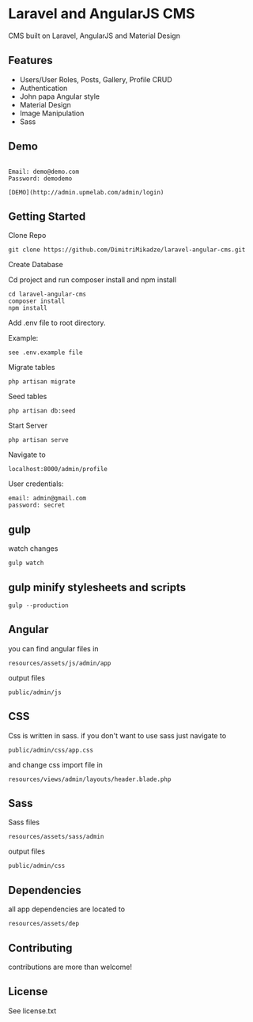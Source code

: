 # Laravel and AngularJS CMS

CMS built on Laravel, AngularJS and Material Design

## Features

- Users/User Roles, Posts, Gallery, Profile  CRUD
- Authentication
- John papa Angular style
- Material Design
- Image Manipulation
- Sass

## Demo

````

Email: demo@demo.com
Password: demodemo

[DEMO](http://admin.upmelab.com/admin/login)

````

## Getting Started

Clone Repo

````
git clone https://github.com/DimitriMikadze/laravel-angular-cms.git
````

Create Database

Cd project and run composer install and npm install

````
cd laravel-angular-cms
composer install
npm install
````

Add .env file to root directory.

Example:

````
see .env.example file
````

Migrate tables

````
php artisan migrate
````

Seed tables

````
php artisan db:seed
````

Start Server

````
php artisan serve
````

Navigate to

````
localhost:8000/admin/profile
````

User credentials:

````
email: admin@gmail.com
password: secret
````

## gulp

watch changes

````
gulp watch
````

## gulp minify stylesheets and scripts

````
gulp --production
````

## Angular

you can find angular files in

````
resources/assets/js/admin/app
````

output files

````
public/admin/js
````

## CSS

Css is written in sass. if you don't want to use sass just navigate to

````
public/admin/css/app.css
````

and change css import file in

````
resources/views/admin/layouts/header.blade.php
````

## Sass

Sass files

````
resources/assets/sass/admin
````

output files

````
public/admin/css
````

## Dependencies

all app dependencies are located to

````
resources/assets/dep
````

## Contributing

contributions are more than welcome!

## License

See license.txt
